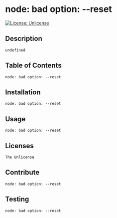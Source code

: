 # node: bad option: --reset

   [![License: Unlicense](https://img.shields.io/badge/license-Unlicense-blue.svg)](http://unlicense.org/) 
    
## Description
    
    undefined

## Table of Contents

    node: bad option: --reset
    
## Installation
    
    node: bad option: --reset

## Usage

    node: bad option: --reset

## Licenses

    The Unlicense

## Contribute

    node: bad option: --reset

## Testing

    node: bad option: --reset 
